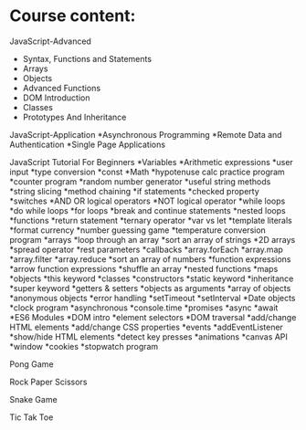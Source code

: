 # Course content:
JavaScript-Advanced
* Syntax, Functions and Statements
* Arrays
* Objects
* Advanced Functions
* DOM Introduction
* Classes
* Prototypes And Inheritance

JavaScript-Application
*Asynchronous Programming
*Remote Data and Authentication
*Single Page Applications

JavaScript Tutorial For Beginners
*Variables
*Arithmetic expressions
*user input
*type conversion
*const
*Math
*hypotenuse calc practice program
*counter program
*random number generator
*useful string methods
*string slicing 
*method chaining 
*if statements
*checked property 
*switches
*AND OR logical operators
*NOT logical operator
*while loops
*do while loops
*for loops
*break and continue statements
*nested loops
*functions 
*return statement
*ternary operator
*var vs let
*template literals
*format currency
*number guessing game
*temperature conversion program 
*arrays
*loop through an array 
*sort an array of strings 
*2D arrays 
*spread operator 
*rest parameters
*callbacks
*array.forEach
*array.map
*array.filter
*array.reduce
*sort an array of numbers 
*function expressions
*arrow function expressions
*shuffle an array
*nested functions 
*maps 
*objects
*this keyword
*classes
*constructors
*static keyword
*inheritance
*super keyword
*getters & setters 
*objects as arguments
*array of objects
*anonymous objects
*error handling
*setTimeout
*setInterval
*Date objects
*clock program
*asynchronous
*console.time
*promises
*async
*await
*ES6 Modules
*DOM intro
*element selectors
*DOM traversal
*add/change HTML elements
*add/change CSS properties
*events 
*addEventListener
*show/hide HTML elements
*detect key presses
*animations 
*canvas API 
*window
*cookies
*stopwatch program

Pong Game

Rock Paper Scissors

Snake Game

Tic Tak Toe